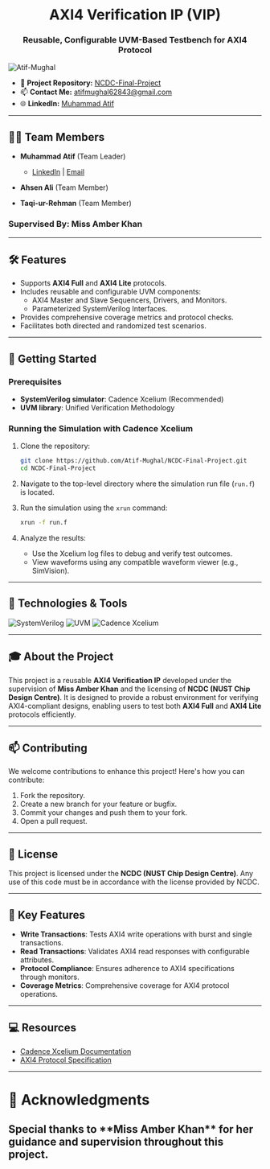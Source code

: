 <h1 align="center">AXI4 Verification IP (VIP)</h1>
<h3 align="center">Reusable, Configurable UVM-Based Testbench for AXI4 Protocol</h3>

<p align="left">
  <img src="https://komarev.com/ghpvc/?username=Atif-Mughal&label=Project%20views&color=0e75b6&style=flat" alt="Atif-Mughal" />
</p>

- 🔭 **Project Repository:** [NCDC-Final-Project](https://github.com/Atif-Mughal/NCDC-Final-Project.git)
- 📫 **Contact Me:** [atifmughal62843@gmail.com](mailto:atifmughal62843@gmail.com)
- 🌐 **LinkedIn:** [Muhammad Atif](https://www.linkedin.com/in/atif-mughal-62a00027b/)

---

<h2 align="left">👩‍💻 Team Members</h2>

- **Muhammad Atif** (Team Leader)  
  - [LinkedIn](https://www.linkedin.com/in/atif-mughal-62a00027b/) | [Email](mailto:atifmughal62843@gmail.com)

- **Ahsen Ali** (Team Member)

- **Taqi-ur-Rehman** (Team Member)

<h3>Supervised By: Miss Amber Khan</h3>


---

<h2 align="left">🛠️ Features</h2>

- Supports **AXI4 Full** and **AXI4 Lite** protocols.
- Includes reusable and configurable UVM components:
  - AXI4 Master and Slave Sequencers, Drivers, and Monitors.
  - Parameterized SystemVerilog Interfaces.
- Provides comprehensive coverage metrics and protocol checks.
- Facilitates both directed and randomized test scenarios.

---

<h2 align="left">🚀 Getting Started</h2>

### Prerequisites

- **SystemVerilog simulator**: Cadence Xcelium (Recommended)
- **UVM library**: Unified Verification Methodology

### Running the Simulation with Cadence Xcelium

1. Clone the repository:
   ```bash
   git clone https://github.com/Atif-Mughal/NCDC-Final-Project.git
   cd NCDC-Final-Project
   ```

2. Navigate to the top-level directory where the simulation run file (`run.f`) is located.

3. Run the simulation using the `xrun` command:
   ```bash
   xrun -f run.f
   ```

4. Analyze the results:
   - Use the Xcelium log files to debug and verify test outcomes.
   - View waveforms using any compatible waveform viewer (e.g., SimVision).

---

<h2 align="left">🔧 Technologies & Tools</h2>

![SystemVerilog](https://img.shields.io/badge/-SystemVerilog-3776AB?style=flat-square&logo=systemverilog&logoColor=white)
![UVM](https://img.shields.io/badge/-UVM-3776AB?style=flat-square&logo=uvm&logoColor=white)
![Cadence Xcelium](https://img.shields.io/badge/-Cadence_Xcelium-00599C?style=flat-square&logo=cadence&logoColor=white)

---

<h2 align="left">🎓 About the Project</h2>

This project is a reusable **AXI4 Verification IP** developed under the supervision of **Miss Amber Khan** and the licensing of **NCDC (NUST Chip Design Centre)**. It is designed to provide a robust environment for verifying AXI4-compliant designs, enabling users to test both **AXI4 Full** and **AXI4 Lite** protocols efficiently.

---

<h2 align="left">📫 Contributing</h2>

We welcome contributions to enhance this project! Here's how you can contribute:

1. Fork the repository.
2. Create a new branch for your feature or bugfix.
3. Commit your changes and push them to your fork.
4. Open a pull request.

---

<h2 align="left">📜 License</h2>

This project is licensed under the **NCDC (NUST Chip Design Centre)**. Any use of this code must be in accordance with the license provided by NCDC.

---

<h2 align="left">🔑 Key Features</h2>

- **Write Transactions**: Tests AXI4 write operations with burst and single transactions.
- **Read Transactions**: Validates AXI4 read responses with configurable attributes.
- **Protocol Compliance**: Ensures adherence to AXI4 specifications through monitors.
- **Coverage Metrics**: Comprehensive coverage for AXI4 protocol operations.

---

<h2 align="left">💻 Resources</h2>

- [Cadence Xcelium Documentation](https://www.cadence.com/content/cadence-www/global/en_US/home/tools/system-design-and-verification/simulation-and-testbench-verification/xcelium-simulator.html)
- [AXI4 Protocol Specification](https://developer.arm.com/documentation/ihi0022/latest)

---

<h1 align="left">🙌 Acknowledgments</h2>

<h2 align="centre">Special thanks to **Miss Amber Khan** for her guidance and supervision throughout this project.</h2>
